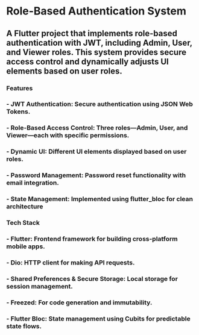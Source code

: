 # Role-Based Authentication System

## A Flutter project that implements role-based authentication with JWT, including Admin, User, and Viewer roles. This system provides secure access control and dynamically adjusts UI elements based on user roles.

### Features

### - JWT Authentication: Secure authentication using JSON Web Tokens.
### - Role-Based Access Control: Three roles—Admin, User, and Viewer—each with specific permissions.
### - Dynamic UI: Different UI elements displayed based on user roles.
### - Password Management: Password reset functionality with email integration.
### - State Management: Implemented using flutter_bloc for clean architecture

### Tech Stack

### - Flutter: Frontend framework for building cross-platform mobile apps.
### - Dio: HTTP client for making API requests.
### - Shared Preferences & Secure Storage: Local storage for session management.
### - Freezed: For code generation and immutability.
### - Flutter Bloc: State management using Cubits for predictable state flows.
